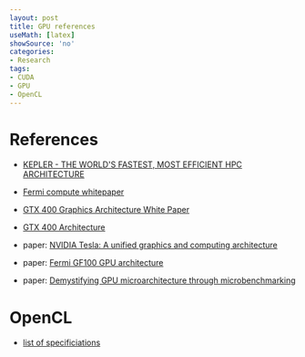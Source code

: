 ```yaml
---
layout: post
title: GPU references
useMath: [latex]
showSource: 'no'
categories:
- Research
tags:
- CUDA
- GPU
- OpenCL
---
```


# References
 - [KEPLER - THE WORLD'S FASTEST, MOST EFFICIENT HPC ARCHITECTURE][4]
 - [Fermi compute whitepaper][1]
 - [GTX 400 Graphics Architecture White Paper][2]
 - [GTX 400 Architecture][3]

 - paper: [NVIDIA Tesla: A unified graphics and computing architecture][5]
 - paper: [Fermi GF100 GPU architecture][6]
 - paper: [Demystifying GPU microarchitecture through microbenchmarking][7]

# OpenCL
 - [list of specificiations][8]

[8]: https://www.khronos.org/registry/cl/specs/
[7]: http://www.stuffedcow.net/files/gpuarch-ispass2010.pdf
[6]: http://citeseerx.ist.psu.edu/viewdoc/download?doi=10.1.1.210.5301&rep=rep1&type=pdf
[5]: http://people.cs.umass.edu/~emery/classes/cmpsci691st/readings/Arch/gpu.pdf
[4]: http://www.nvidia.com/object/nvidia-kepler.html
[3]: http://www.nvidia.com/object/GTX_400_architecture.html
[2]: http://www.nvidia.com/object/IO_89569.html
[1]: http://www.nvidia.com/object/IO_89570.html
